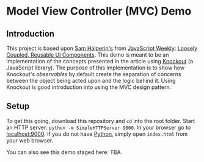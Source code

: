 # Model View Controller (MVC) Demo

## Introduction
This project is based upon [Sam Halperin's](https://github.com/shalperin) from [JavaScript Weekly](http://javascriptweekly.com/): [Loosely Coupled, Reusable UI Components](http://samhalperin.me/2012/11/02/loosely-coupled-reusable-ui-components-in-backbone-js/). This demo is meant to be an implementation of the concepts presented in the article using [Knockout](http://knockoutjs.com/) (a JavaScript library). The purpose of this implementation is to show how Knockout's *observables* by default create the separation of concerns between the object being acted upon and the logic behind it. Using Knockout is good introduction into using the MVC design pattern.

## Setup
To get this going, download this repository and `cd` into the root folder. Start an HTTP server: `python -m SimpleHTTPServer 9000`. In your browser go to [localhost:9000](http://localhost:9000/). If you do not have [Python](http://python.org), simply open `index.html` from your web browser.

You can also see this demo staged here: TBA.
